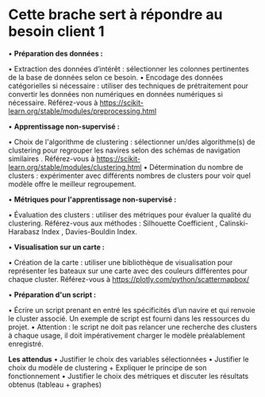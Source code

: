 # Cette brache sert à répondre au besoin client 1
• **Préparation des données :**

• Extraction des données d’intérêt : sélectionner les colonnes pertinentes de la base de données selon ce besoin.
• Encodage des données catégorielles si nécessaire : utiliser des techniques de prétraitement pour convertir les données non numériques en données
numériques si nécessaire. Référez-vous à https://scikit-learn.org/stable/modules/preprocessing.html

• **Apprentissage non-supervisé :**

• Choix de l'algorithme de clustering : sélectionner un/des algorithme(s) de clustering pour regrouper les navires selon des schémas de navigation
similaires . Référez-vous à https://scikit-learn.org/stable/modules/clustering.html
• Détermination du nombre de clusters : expérimenter avec différents nombres de clusters pour voir quel modèle offre le meilleur regroupement.

• **Métriques pour l'apprentissage non-supervisé :**

• Évaluation des clusters : utiliser des métriques pour évaluer la qualité du clustering. Référez-vous aux méthodes : Silhouette Coefficient , Calinski-Harabasz
Index , Davies-Bouldin Index.

• **Visualisation sur un carte :**

• Création de la carte : utiliser une bibliothèque de visualisation pour représenter les bateaux sur une carte avec des couleurs différentes pour chaque cluster. Référez-vous à https://plotly.com/python/scattermapbox/

• **Préparation d'un script :**

• Écrire un script prenant en entré les spécificités d’un navire et qui renvoie le cluster associé. Un exemple de script est fourni dans les ressources du projet.
• Attention : le script ne doit pas relancer une recherche des clusters à chaque usage, il doit impérativement charger le modèle préalablement enregistré.

**Les attendus**
• Justifier le choix des variables sélectionnées
• Justifier le choix du modèle de clustering + Expliquer le principe de son fonctionnement
• Justifier le choix des métriques et discuter les résultats obtenus (tableau + graphes)
